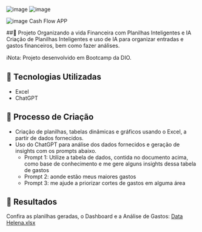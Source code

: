 ![image](https://github.com/user-attachments/assets/4dc08f06-8de5-4b6d-aa2a-ace13e2b3e3f)
![image](https://github.com/user-attachments/assets/c512d5be-4c36-478e-b5c7-35da61c8b6ef)

![image](https://github.com/user-attachments/assets/42c29709-c932-4f94-b474-954978e681c4) Cash Flow APP


##📒 Projeto Organizando a vida Financeira com Planilhas Inteligentes e IA
Criação de Planilhas Inteligentes e uso de IA para organizar entradas e gastos financeiros, bem como fazer análises.

ℹ️Nota: Projeto desenvolvido em Bootcamp da DIO.

## 🤖 Tecnologias Utilizadas
- Excel 
- ChatGPT

## 🧐 Processo de Criação
- Criação de planilhas, tabelas dinâmicas e gráficos usando o Excel, a partir de dados fornecidos.
- Uso do ChatGPT para análise dos dados fornecidos e geração de insights com os prompts abaixo.
  - Prompt 1: Utilize a tabela de dados, contida no documento acima, como base de conhecimento e me gere alguns insights dessa tabela de gastos
  - Prompt 2: aonde estão meus maiores gastos
  - Prompt 3: me ajude a priorizar cortes de gastos em alguma área

## 🚀 Resultados
Confira as planilhas geradas, o Dashboard e a Análise de Gastos:
[Data Helena.xlsx](https://github.com/user-attachments/files/18419906/Data.Helena.xlsx)

